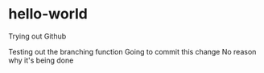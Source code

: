 # hello-world
Trying out Github

Testing out the branching function
Going to commit this change
No reason why it's being done
